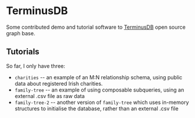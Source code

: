 # TerminusDB
Some contributed demo and tutorial software to [TerminusDB](https://terminusdb.com/) open source graph base.

## Tutorials
So far,  I only have three:
* `charities` -- an example of an M:N relationship schema,  using public data about registered Irish charities.
* `family-tree` -- an example of using composable subqueries,  using an external .csv file as raw data
* `family-tree-2` -- another version of `family-tree` which uses in-memory structures to initialise the database,  rather than an external .csv file
